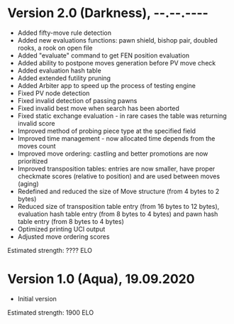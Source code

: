 # Version 2.0 (Darkness), --.--.----
 - Added fifty-move rule detection
 - Added new evaluations functions: pawn shield, bishop pair, doubled rooks, a rook on open file
 - Added "evaluate" command to get FEN position evaluation
 - Added ability to postpone moves generation before PV move check
 - Added evaluation hash table
 - Added extended futility pruning
 - Added Arbiter app to speed up the process of testing engine
 - Fixed PV node detection
 - Fixed invalid detection of passing pawns
 - Fixed invalid best move when search has been aborted
 - Fixed static exchange evaluation - in rare cases the table was returning invalid score
 - Improved method of probing piece type at the specified field
 - Improved time management - now allocated time depends from the moves count
 - Improved move ordering: castling and better promotions are now prioritized
 - Improved transposition tables: entries are now smaller, have proper checkmate scores (relative to position) and are used between moves (aging)
 - Redefined and reduced the size of Move structure (from 4 bytes to 2 bytes)
 - Reduced size of transposition table entry (from 16 bytes to 12 bytes), evaluation hash table entry (from 8 bytes to 4 bytes) and pawn hash table entry (from 8 bytes to 4 bytes)
 - Optimized printing UCI output
 - Adjusted move ordering scores

Estimated strength: ???? ELO

# Version 1.0 (Aqua), 19.09.2020
 - Initial version

Estimated strength: 1900 ELO